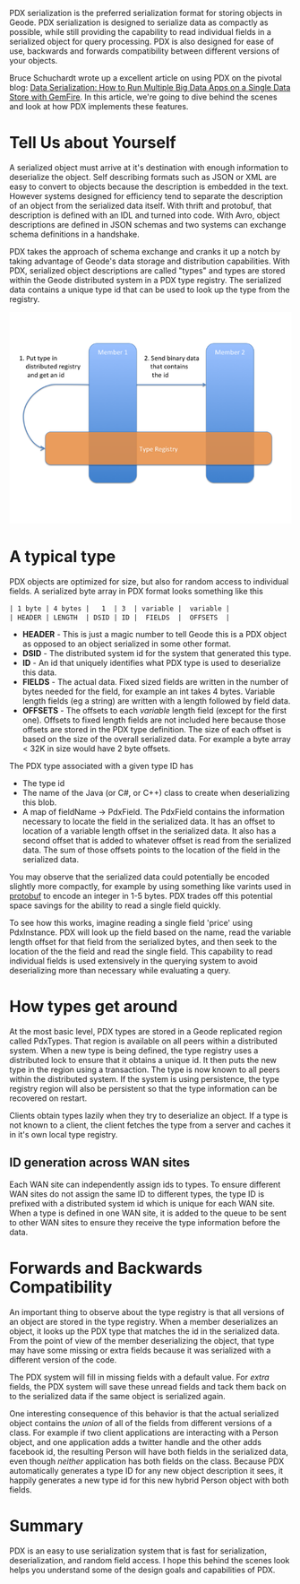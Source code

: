 PDX serialization is the preferred serialization format for storing objects in Geode. PDX serialization is designed to serialize data as compactly as possible, while still providing the capability to read individual fields in a serialized object for query processing. PDX is also designed for ease of use, backwards and forwards compatibility between different versions of your objects.

Bruce Schuchardt wrote up a excellent article on using PDX on the pivotal blog: [Data Serialization: How to Run Multiple Big Data Apps on a Single Data Store with GemFire](http://blog.pivotal.io/pivotal/products/data-serialization-how-to-run-multiple-big-data-apps-at-once-with-gemfire). In this article, we're going to dive behind the scenes and look at how PDX implements these features.

# Tell Us about Yourself

A serialized object must arrive at it's destination with enough information to deserialize the object. Self describing formats such as JSON or XML are easy to convert to objects because the description is embedded in the text. However systems designed for efficiency tend to separate the description of an object from the serialized data itself. With thrift and protobuf, that description is defined with an IDL and turned into code. With Avro, object descriptions are defined in JSON schemas and two systems can exchange schema definitions in a handshake.

PDX takes the approach of schema exchange and cranks it up a notch by taking advantage of Geode's data storage and distribution capabilities. With PDX, serialized object descriptions are called "types" and types are stored within the Geode distributed system in a PDX type registry. The serialized data contains a unique type id that can be used to look up the type from the registry. 

![Type Distribution Diagram](images/TypeDistribution.png)

# A typical type

PDX objects are optimized for size, but also for random access to individual fields. A serialized byte array in PDX format looks something like this

    | 1 byte | 4 bytes |   1  | 3  | variable |  variable |
    | HEADER | LENGTH  | DSID | ID |  FIELDS  |  OFFSETS  |


 * **HEADER**   - This is just a magic number to tell Geode this is a PDX object as opposed to an object serialized in some other format.
 * **DSID**     - The distributed system id for the system that generated this type.
 * **ID**  - An id that uniquely identifies what PDX type is used to deserialize this data.
 * **FIELDS**   - The actual data. Fixed sized fields are written in the number of bytes needed for the field, for example an int takes 4 bytes. Variable length fields (eg a string) are written with a length followed by field data.
 * **OFFSETS**  - The offsets to each _variable_ length field (except for the first one). Offsets to fixed length fields are not included here because those offsets are stored in the PDX type definition. The size of each offset is based on the size of the overall serialized data. For example a byte array < 32K in size would have 2 byte offsets.

The PDX type associated with a given type ID has
 * The type id
 * The name of the Java (or C#, or C++) class to create when deserializing this blob.
 * A map of fieldName -> PdxField. The PdxField contains the information necessary to locate the field in the serialized data. It has an offset to location of a variable length offset in the serialized data. It also has a second offset that is added to whatever offset is read from the serialized data. The sum of those offsets points to the location of the field in the serialized data.

You may observe that the serialized data could potentially be encoded slightly more compactly, for example by using something like varints used in [protobuf](https://developers.google.com/protocol-buffers/docs/encoding) to encode an integer in 1-5 bytes. PDX trades off this potential space savings for the ability to read a single field quickly. 

To see how this works, imagine reading a single field 'price' using PdxInstance. PDX will look up the field based on the name, read the variable length offset for that field from the serialized bytes, and then seek to the location of the the field and read the single field. This capability to read individual fields is used extensively in the querying system to avoid deserializing more than necessary while evaluating a query.

# How types get around

At the most basic level, PDX types are stored in a Geode replicated region called PdxTypes. That region is available on all peers within a distributed system. When a new type is being defined, the type registry uses a distributed lock to ensure that it obtains a unique id. It then puts the new type in the region using a transaction. The type is now known to all peers within the distributed system. If the system is using persistence, the type registry region will also be persistent so that the type information can be recovered on restart.

Clients obtain types lazily when they try to deserialize an object. If a type is not known to a client, the client fetches the type from a server and caches it in it's own local type registry.

## ID generation across WAN sites
Each WAN site can independently assign ids to types. To ensure different WAN sites do not assign the same ID to different types, the type ID is prefixed with a distributed system id which is unique for each WAN site. When a type is defined in one WAN site, it is added to the queue to be sent to other WAN sites to ensure they receive the type information before the data.

# Forwards and Backwards Compatibility

An important thing to observe about the type registry is that all versions of an object are stored in the type registry. When a member deserializes an object, it looks up the PDX type that matches the id in the serialized data. From the point of view of the member deserializing the object, that type may have some missing or extra fields because it was serialized with a different version of the code. 

The PDX system will fill in missing fields with a default value. For *extra* fields, the PDX system will save these unread fields and tack them back on to the serialized data if the same object is serialized again.

One interesting consequence of this behavior is that the actual serialized object contains the *union* of all of the fields from different versions of a class. For example if two client applications are interacting with a Person object, and one application adds a twitter handle and the other adds facebook id, the resulting Person will have both fields in the serialized data, even though *neither* application has both fields on the class. Because PDX automatically generates a type ID for any new object description it sees, it happily generates a new type id for this new hybrid Person object with both fields.

# Summary 
PDX is an easy to use serialization system that is fast for serialization, deserialization, and random field access. I hope this behind the scenes look helps you understand some of the design goals and capabilities of PDX. 
